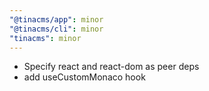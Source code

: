 ```yaml
---
"@tinacms/app": minor
"@tinacms/cli": minor
"tinacms": minor
---
```


- Specify react and react-dom as peer deps
- add useCustomMonaco hook
